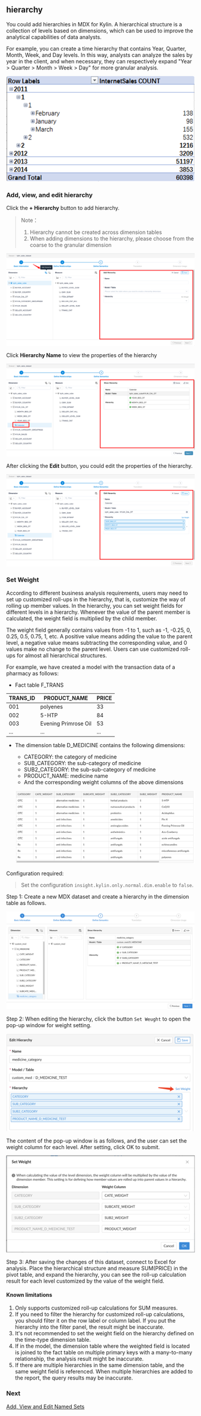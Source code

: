 ## hierarchy

You could add hierarchies in MDX for Kylin. A hierarchical structure is a collection of levels based on dimensions, which can be used to improve the analytical capabilities of data analysts. 

For example, you can create a time hierarchy that contains Year, Quarter, Month, Week, and Day levels. In this way, analysts can analyze the sales by year in the client, and when necessary, they can respectively expand "Year > Quarter > Month > Week > Day" for more granular analysis.

![hierarchy in excel](images/hierarchy/excel_hierarchy.en.png)




### Add, view, and edit hierarchy

Click the **+ Hierarchy** button to add hierarchy.

> Note：
> 1. Hierarchy cannot be created across dimension tables
> 2. When adding dimensions to the hierarchy, please choose from the coarse to the granular dimension

![add hierarchy](images/hierarchy/add_hierarchy.en.png)

Click **Hierarchy Name** to view the properties of the hierarchy

![show hierarchy](images/hierarchy/show_hierarchy.en.png)

After clicking the **Edit** button, you could edit the properties of the hierarchy.

![edit hierarchy](images/hierarchy/edit_hierarchy.en.png)



### Set Weight

According to different business analysis requirements, users may need to set up customized roll-ups in the hierarchy, that is, customize the way of rolling up member values. In the hierarchy, you can set weight fields for different levels in a hierarchy. Whenever the value of the parent member is calculated, the weight field is multiplied by the child member. 

The weight field generally contains values from -1 to 1, such as -1, -0.25, 0, 0.25, 0.5, 0.75, 1, etc. A positive value means adding the value to the parent level, a negative value means subtracting the corresponding value, and 0 values make no change to the parent level. Users can use customized roll-ups for almost all hierarchical structures.

For example, we have created a model with the transaction data of a pharmacy as follows:

* Fact table F_TRANS

| TRANS_ID | PRODUCT_NAME | PRICE |
| -------- | -------------------- | ----- |
| 001 | polyenes | 33 |
| 002 | 5-HTP | 84 |
| 003 | Evening Primrose Oil | 53 |
| ... | ... | ... |

* The dimension table D_MEDICINE contains the following dimensions:
   * CATEGORY: the category of medicine
   * SUB_CATEGORY: the sub-category of medicine
   * SUB2_CATEGORY: the sub-sub-category of medicine
   * PRODUCT_NAME: medicine name
   * And the corresponding weight columns of the above dimensions

   ![Table D_MEDICINE](images/hierarchy/customrollup/dimension_table.en.png)

Configuration required:

> Set the configuration `insight.kylin.only.normal.dim.enable` to `false`.

Step 1: Create a new MDX dataset and create a hierarchy in the dimension table as follows.

![Create Hierarchy](images/hierarchy/customrollup/hierarchy.en.png)

Step 2: When editing the hierarchy, click the button `Set Weught` to open the pop-up window for weight setting.

![Create a hierarchy](images/hierarchy/customrollup/set_weight.en.png)

The content of the pop-up window is as follows, and the user can set the weight column for each level. After setting, click OK to submit.

![Set Weight](images/hierarchy/customrollup/set_weight_prompt.en.png)

Step 3: After saving the changes of this dataset, connect to Excel for analysis. Place the hierarchical structure and measure SUM(PRICE) in the pivot table, and expand the hierarchy, you can see the roll-up calculation result for each level customized by the value of the weight field.



#### Known limitations

1. Only supports customized roll-up calculations for SUM measures.
2. If you need to filter the hierarchy for customized roll-up calculations, you should filter it on the row label or column label. If you put the hierarchy into the filter panel, the result might be inaccurate.
3. It's not recommended to set the weight field on the hierarchy defined on the time-type dimension table.
4. If in the model, the dimension table where the weighted field is located is joined to the fact table on multiple primary keys with a many-to-many relationship, the analysis result might be inaccurate.
5. If there are multiple hierarchies in the same dimension table, and the same weight field is referenced. When multiple hierarchies are added to the report, the query results may be inaccurate.



### Next

[Add, View and Edit Named Sets](s3_5_namedset.en.md)
